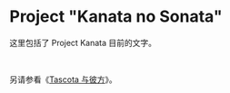 # Project "Kanata no Sonata"
<p>这里包括了 Project Kanata 目前的文字。</p>
<br>
<p>另请参看《<a href="../../../Records/kanata_review.html">Tascota 与彼方</a>》。</p>